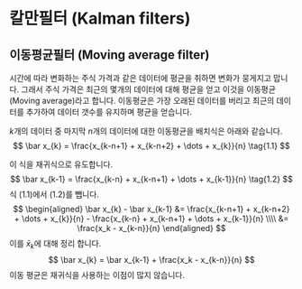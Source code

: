 # 칼만필터 (Kalman filters)

## 이동평균필터 (Moving average filter)

시간에 따라 변화하는 주식 가격과 같은 데이터에 평균을 취하면 변화가 뭉게지고 맙니다. 그래서 주식 가격은 최근의 몇개의 데이터에 대해 평균을 얻고 이것을 이동평균 (Moving average)라고 합니다. 이동평균은 가장 오래된 데이터를 버리고 최근의 데이터를 추가하여 데이터 갯수를 유지하며 평균을 얻습니다.

$k$개의 데이터 중 마지막 $n$개의 데이터에 대한 이동평균을 배치식은 아래와 같습니다.
$$
\bar x_{k} = \frac{x_{k-n+1} + x_{k-n+2} + \dots + x_{k}}{n}
\tag{1.1}
$$

이 식을 재귀식으로 유도합니다.
$$
\bar x_{k-1} = \frac{x_{k-n} + x_{k-n+1} + \dots + x_{k-1}}{n}
\tag{1.2}
$$
식 (1.1)에서 (1.2)를 뺍니다.
$$
\begin{aligned}
\bar x_{k} - \bar x_{k-1} 
&= \frac{x_{k-n+1} + x_{k-n+2} + \dots + x_{k}}{n} - \frac{x_{k-n} + x_{k-n+1} + \dots + x_{k-1}}{n}
\\\\
&= \frac{x_k - x_{k-n}}{n}
\end{aligned}
$$
이를 $\bar x_k$에 대해 정리 합니다.
$$
\bar x_{k} 
= \bar x_{k-1} + \frac{x_k - x_{k-n}}{n}
$$
 이동 평균은 재귀식을 사용하는 이점이 많지 않습니다.